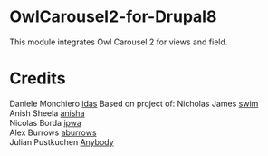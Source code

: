 # OwlCarousel2-for-Drupal8
This module integrates Owl Carousel 2 for views and field.

# Credits
Daniele Monchiero [idas](https://www.drupal.org/u/idas)
Based on project of:
Nicholas James [swim](https://www.drupal.org/u/swim)  
Anish Sheela [anisha](https://www.drupal.org/u/anisha)   
Nicolas Borda [ipwa](https://www.drupal.org/u/ipwa)  
Alex Burrows [aburrows](https://www.drupal.org/u/aburrows)  
Julian Pustkuchen [Anybody](https://www.drupal.org/u/anybody)
